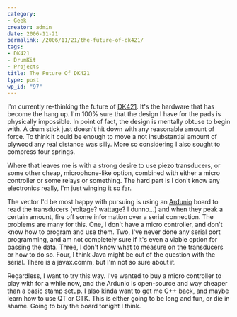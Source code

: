 ```yaml
---
category:
- Geek
creator: admin
date: 2006-11-21
permalink: /2006/11/21/the-future-of-dk421/
tags:
- DK421
- DrumKit
- Projects
title: The Future Of DK421
type: post
wp_id: "97"
---
```


I'm currently re-thinking the future of [DK421](/category/projects/dk421/).  It's the hardware that has become the hang up. I'm 100% sure that the design I have for the pads is physically impossible.   In point of fact, the design is mentally obtuse to begin with. A drum stick just doesn't hit down with any reasonable amount of force. To think it could be enough to move a not insubstantial amount of plywood any real distance was silly. More so considering I also sought to compress four springs.

Where that leaves me is with a strong desire to use piezo transducers, or some other cheap, microphone-like option, combined with either a micro controller or some relays or something.  The hard part is I don't know any electronics really, I'm just winging it so far.

The vector I'd be most happy with pursuing is using an [Ardunio](http://www.arduino.cc/) board to read the transducers (voltage? wattage? I dunno...) and when they peak a certain amount, fire off some information over a serial connection.  The problems are many for this.  One, I don't have a micro controller, and don't know how to program and use them.  Two, I've never done any serial port programming, and am not completely sure if it's even a viable option for passing the data. Three, I don't know what to measure on the transducers or how to do so. Four, I think Java might be out of the question with the serial.  There is a javax.comm, but I'm not so sure about it.

Regardless, I want to try this way.  I've wanted to buy a micro controller to play with for a while now, and the Ardunio is open-source and way cheaper than a basic stamp setup. I also kinda want to get me C++ back, and maybe learn how to use QT or GTK.  This is either going to be long and fun, or die in shame. Going to buy the board tonight I think.

